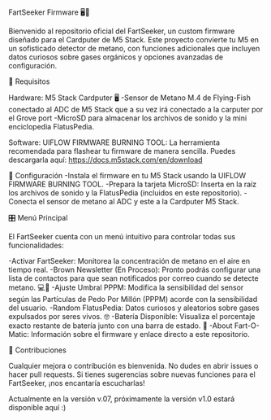 FartSeeker Firmware 🖥️💨

Bienvenido al repositorio oficial del FartSeeker, un custom firmware diseñado para el Cardputer de M5 Stack. Este proyecto convierte tu M5 en un sofisticado detector de metano, con funciones adicionales que incluyen datos curiosos sobre gases orgánicos y opciones avanzadas de configuración.

🚧 Requisitos

Hardware:
M5 Stack Cardputer 🖥️
-Sensor de Metano M.4 de Flying-Fish conectado al ADC de M5 Stack que a su vez irá conectado a la carputer por el Grove port
-MicroSD para almacenar los archivos de sonido y la mini enciclopedia FlatusPedia.

Software:
UIFLOW FIRMWARE BURNING TOOL: La herramienta recomendada para flashear tu firmware de manera sencilla. Puedes descargarla aquí: https://docs.m5stack.com/en/download 

📂 Configuración
-Instala el firmware en tu M5 Stack usando la UIFLOW FIRMWARE BURNING TOOL.
-Prepara la tarjeta MicroSD: Inserta en la raíz los archivos de sonido y la FlatusPedia (incluidos en este repositorio).
-Conecta el sensor de metano al ADC y este a la Cardputer M5 Stack.

🎛️ Menú Principal

El FartSeeker cuenta con un menú intuitivo para controlar todas sus funcionalidades:

-Activar FartSeeker: Monitorea la concentración de metano en el aire en tiempo real.
-Brown Newsletter (En Proceso): Pronto podrás configurar una lista de contactos para que sean notificados por correo cuando se detecte metano. 💻📧
-Ajuste Umbral PPPM: Modifica la sensibilidad del sensor según las Partículas de Pedo Por Millón (PPPM) acorde con la sensibilidad del usuario.
-Random FlatusPedia: Datos curiosos y aleatorios sobre gases expulsados por seres vivos. 🤓
-Batería Disponible: Visualiza el porcentaje exacto restante de batería junto con una barra de estado. 🔋
-About Fart-O-Matic: Información sobre el firmware y enlace directo a este repositorio.

🤝 Contribuciones

Cualquier mejora o contribución es bienvenida. No dudes en abrir issues o hacer pull requests. Si tienes sugerencias sobre nuevas funciones para el FartSeeker, ¡nos encantaría escucharlas!

Actualmente en la versión v.07, próximamente la versión v1.0 estará disponible aquí :)
